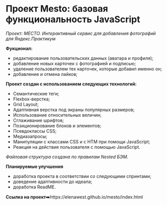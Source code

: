 # Проект Mesto: базовая функциональность JavaScript

_Проект: МЕСТО. Интерактивный сервис для добавления фотографий для Яндекс.Практикум_

**Фукционал:**
- редактирование пользовательских данных (аватара и профиля);
- добавление новых карточек с фотографией и подписью;
- удаление пользователем тех карточек, которые добавил именно он;
- добавление и отмена лайков;

**Проект создан с использованием следующих технологий:**
- Семантические теги;
- Flexbox-верстка;
- Grid Layout;
- Адаптивная верстка под экраны популярных размеров;
- Использование относительных величин;
- Сглаживание шрифтов;
- Позиционирование блоков и элементов;
- Псевдоклассы CSS;
- Медиазапросы;
- Манипуляции с классами CSS и с HTM при помощи JavaScript;
- Реакция на действия пользователя с помощью JavaScript.

_Файловая структура создана по правилам Nested БЭМ._

**Планируемые улучшения**
- доработка проекта в соответствии со следующими спринтами;
- доведение адаптивности до идеала;
- доработка ReadME.


**Ссылка на проект**➡️https://elenawest.github.io/mesto/index.html